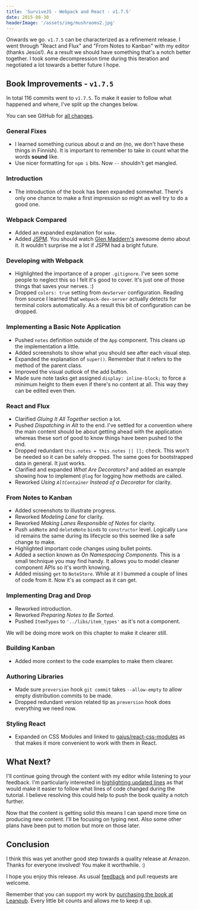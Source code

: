 ```yaml
---
title: 'SurviveJS - Webpack and React - v1.7.5'
date: 2015-08-30
headerImage: '/assets/img/mushrooms2.jpg'
---
```


Onwards we go. `v1.7.5` can be characterized as a refinement release. I went through "React and Flux" and "From Notes to Kanban" with my editor (thanks Jesús!). As a result we should have something that's a notch better together. I took some decompression time during this iteration and negotiated a lot towards a better future I hope.

## Book Improvements - `v1.7.5`

In total 116 commits went to `v1.7.5`. To make it easier to follow what happened and where, I've split up the changes below.

You can see GitHub for [all changes](https://github.com/survivejs/webpack_react/compare/v1.7.0...v1.7.5).

### General Fixes

* I learned something curious about *a* and *an* (no, we don't have these things in Finnish). It is important to remember to take in count what the words **sound** like.
* Use nicer formatting for `npm i` bits. Now `--` shouldn't get mangled.

### Introduction

* The introduction of the book has been expanded somewhat. There's only one chance to make a first impression so might as well try to do a good one.

### Webpack Compared

* Added an expanded explanation for `make`.
* Added [JSPM](http://jspm.io/). You should watch [Glen Maddern's](https://www.youtube.com/watch?t=33&v=iukBMY4apvI) awesome demo about it. It wouldn't surprise me a lot if JSPM had a bright future.

### Developing with Webpack

* Highlighted the importance of a proper `.gitignore`. I've seen some people to neglect this so I felt it's good to cover. It's just one of those things that saves your nerves. :)
* Dropped `colors: true` setting from `devServer` configuration. Reading from source I learned that `webpack-dev-server` actually detects for terminal colors automatically. As a result this bit of configuration can be dropped.

### Implementing a Basic Note Application

* Pushed `notes` definition outside of the `App` component. This cleans up the implementation a little.
* Added screenshots to show what you should see after each visual step.
* Expanded the explanation of `super()`. Remember that it refers to the method of the parent class.
* Improved the visual outlook of the add button.
* Made sure note tasks get assigned `display: inline-block;` to force a minimum height to them even if there's no content at all. This way they can be edited even then.

### React and Flux

* Clarified *Gluing It All Together* section a lot.
* Pushed *Dispatching in Alt* to the end. I've settled for a convention where the main content should be about getting ahead with the application whereas these sort of good to know things have been pushed to the end.
* Dropped redundant `this.notes = this.notes || [];` check. This won't be needed so it can be safely dropped. The same goes for bootstrapped data in general. It just works.
* Clarified and expanded *What Are Decorators?* and added an example showing how to implement `@log` for logging how methods are called.
* Reworked *Using `AltContainer` Instead of a Decorator* for clarity.

### From Notes to Kanban

* Added screenshots to illustrate progress.
* Reworked *Modeling Lane* for clarity.
* Reworked *Making Lanes Responsible of Notes* for clarity.
* Push `addNote` and `deleteNote` `bind`s to `constructor` level. Logically `Lane` id remains the same during its lifecycle so this seemed like a safe change to make.
* Highlighted important code changes using bullet points.
* Added a section known as *On Namespacing Components*. This is a small technique you may find handy. It allows you to model cleaner component APIs so it's worth knowing.
* Added missing `get` to `NoteStore`. While at it I bummed a couple of lines of code from it. Now it's as compact as it can get.

### Implementing Drag and Drop

* Reworked introduction.
* Reworked *Preparing Notes to Be Sorted*.
* Pushed `ItemTypes` to `'../libs/item_types'` as it's not a component.

We will be doing more work on this chapter to make it clearer still.

### Building Kanban

* Added more context to the code examples to make them clearer.

### Authoring Libraries

* Made sure `preversion` hook `git commit` takes `--allow-empty` to allow empty distribution commits to be made.
* Dropped redundant version related tip as `preversion` hook does everything we need now.

### Styling React

* Expanded on CSS Modules and linked to [gajus/react-css-modules](https://github.com/gajus/react-css-modules) as that makes it more convenient to work with them in React.

## What Next?

I'll continue going through the content with my editor while listening to your feedback. I'm particularly interested in [highlighting updated lines](https://github.com/survivejs/webpack_react/issues/224) as that would make it easier to follow what lines of code changed during the tutorial. I believe resolving this could help to push the book quality a notch further.

Now that the content is getting solid this means I can spend more time on producing new content. I'll be focusing on typing next. Also some other plans have been put to motion but more on those later.

## Conclusion

I think this was yet another good step towards a quality release at Amazon. Thanks for everyone involved! You make it worthwhile. :)

I hope you enjoy this release. As usual [feedback](https://github.com/survivejs/webpack_react/issues) and pull requests are welcome.

Remember that you can support my work by [purchasing the book at Leanpub](https://leanpub.com/survivejs_webpack_react). Every little bit counts and allows me to keep it up.
